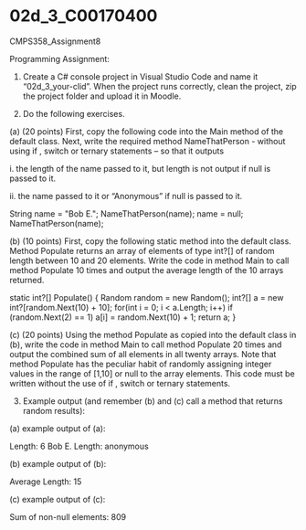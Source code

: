 # 02d_3_C00170400
CMPS358_Assignment8

Programming Assignment:

1. Create a C# console project in Visual Studio Code and name it “02d_3_your-clid”. When the project
runs correctly, clean the project, zip the project folder and upload it in Moodle.

2. Do the following exercises.

(a) (20 points) First, copy the following code into the Main method of the default class. Next, write the
required method NameThatPerson - without using if , switch or ternary statements – so that it
outputs

i. the length of the name passed to it, but length is not output if null is passed to it.

ii. the name passed to it or “Anonymous” if null is passed to it.


String name = "Bob E.";
NameThatPerson(name);
name = null;
NameThatPerson(name);


(b) (10 points) First, copy the following static method into the default class. Method Populate returns an
array of elements of type int?[] of random length between 10 and 20 elements. Write the code in
method Main to call method Populate 10 times and output the average length of the 10 arrays
returned.


static int?[] Populate()
{
Random random = new Random();
int?[] a = new int?[random.Next(10) + 10];
for(int i = 0; i < a.Length; i++)
if (random.Next(2) == 1)
a[i] = random.Next(10) + 1;
return a;
}


(c) (20 points) Using the method Populate as copied into the default class in (b), write the code in
method Main to call method Populate 20 times and output the combined sum of all elements in all
twenty arrays. Note that method Populate has the peculiar habit of randomly assigning integer
values in the range of [1,10] or null to the array elements. This code must be written without the use
of if , switch or ternary statements.

3. Example output (and remember (b) and (c) call a method that returns random results):

(a) example output of (a):


Length: 6
Bob E.
Length:
anonymous


(b) example output of (b):


Average Length: 15


(c) example output of (c):


Sum of non-null elements: 809
